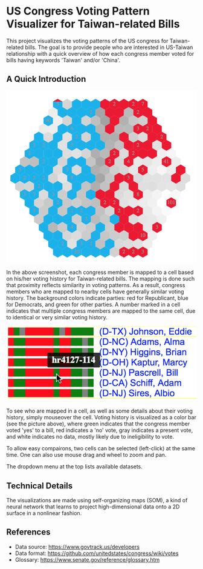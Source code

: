 # US Congress Voting Pattern Visualizer for Taiwan-related Bills
This project visualizes the voting patterns of the US congress for Taiwan-related bills.
The goal is to provide people who are interested in US-Taiwan relationship
with a quick overview of how each congress member voted for bills having keywords
'Taiwan' and/or 'China'. 

## A Quick Introduction

![Sample Map](img/map.png)

In the above screenshot, each congress member is mapped to a cell based on 
his/her voting history for Taiwan-related bills. The mapping is done such that
proximity reflects similarity in voting patterns. As a result, congress members
who are mapped to nearby cells have generally similar voting history.
The background colors indicate parties:
red for Republicant, blue for Democrats, and green for other parties. 
A number marked in a cell indicates that multiple congress members are mapped
to the same cell, due to identical or very similar voting history. 

![Cell Info](img/cellinfo.png)

To see who are mapped in a cell, as well as some details about
their voting history, simply mouseover the cell. Voting history is visualized as
a color bar (see the picture above),
where green indicates that the congress member voted 'yes' to a bill,
red indicates a 'no' vote, gray indicates a present vote, and white indicates
no data, mostly likely due to ineligibility to vote.

To allow easy compairons, two cells can be selected (left-click) at the same time.
One can also use mouse drag and wheel to zoom and pan.

The dropdown menu at the top lists available datasets.

## Technical Details

The visualizations are made using self-organizing maps (SOM), a kind of neural network
that learns to project high-dimensional data onto a 2D surface in a nonlinear fashion.

## References
- Data source: https://www.govtrack.us/developers
- Data format: https://github.com/unitedstates/congress/wiki/votes
- Glossary: https://www.senate.gov/reference/glossary.htm
